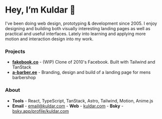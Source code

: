 # Hey, I’m Kuldar 🤙
I've been doing web design, prototyping & development since 2005. I enjoy designing and building both visually interesting landing pages as well as practical and useful interfaces. Lately into learning and applying more motion and interaction design into my work.

### Projects
- [**fakebook.co**](https://fakebook.co) - (WIP) Clone of 2010's Facebook. Built with Tailwind and TanStack
- [**a-barber.ee**](https://a-barber.ee) - Branding, design and build of a landing page for mens barbershop

### About
- **Tools** - React, TypeScript, TanStack, Astro, Tailwind, Motion, Anime.js
- **Email** - email@kuldar.com - **Web** - [kuldar.com](https://kuldar.com) - **Bsky** - [bsky.app/profile/kuldar.com](https://bsky.app/profile/kuldar.com)
